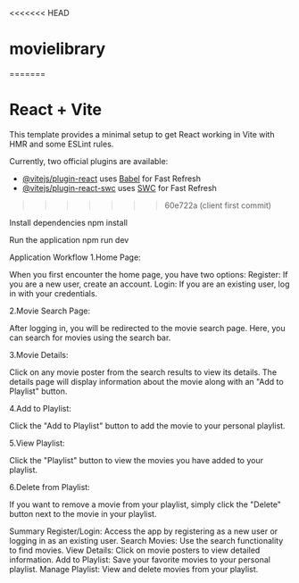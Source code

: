 <<<<<<< HEAD
# movielibrary
=======
# React + Vite

This template provides a minimal setup to get React working in Vite with HMR and some ESLint rules.

Currently, two official plugins are available:

- [@vitejs/plugin-react](https://github.com/vitejs/vite-plugin-react/blob/main/packages/plugin-react/README.md) uses [Babel](https://babeljs.io/) for Fast Refresh
- [@vitejs/plugin-react-swc](https://github.com/vitejs/vite-plugin-react-swc) uses [SWC](https://swc.rs/) for Fast Refresh
>>>>>>> 60e722a (client first commit)

Install dependencies
npm install

Run the application
npm run dev

Application Workflow
1.Home Page:

When you first encounter the home page, you have two options:
Register: If you are a new user, create an account.
Login: If you are an existing user, log in with your credentials.

2.Movie Search Page:

After logging in, you will be redirected to the movie search page.
Here, you can search for movies using the search bar.

3.Movie Details:

Click on any movie poster from the search results to view its details.
The details page will display information about the movie along with an "Add to Playlist" button.

4.Add to Playlist:

Click the "Add to Playlist" button to add the movie to your personal playlist.

5.View Playlist:

Click the "Playlist" button to view the movies you have added to your playlist.

6.Delete from Playlist:

If you want to remove a movie from your playlist, simply click the "Delete" button next to the movie in your playlist.

Summary
Register/Login: Access the app by registering as a new user or logging in as an existing user.
Search Movies: Use the search functionality to find movies.
View Details: Click on movie posters to view detailed information.
Add to Playlist: Save your favorite movies to your personal playlist.
Manage Playlist: View and delete movies from your playlist.
